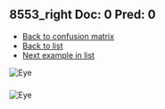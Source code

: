 ## 8553_right Doc: 0 Pred: 0
- [Back to confusion matrix](https://github.com/juliandewit/kaggle_retinopathy/blob/master/matrix.md)
- [Back to list](https://github.com/juliandewit/kaggle_retinopathy/blob/master/lists/00/list.md)
- [Next example in list](https://github.com/juliandewit/kaggle_retinopathy/blob/master/lists/00/85/8554_left.md)

![Eye](https://retinopaty.blob.core.windows.net/size1024/8553_right_0.jpeg)

### 

![Eye]()

